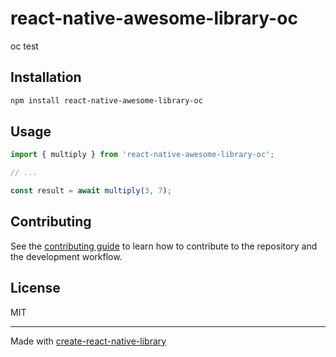 # react-native-awesome-library-oc

oc test

## Installation

```sh
npm install react-native-awesome-library-oc
```

## Usage

```js
import { multiply } from 'react-native-awesome-library-oc';

// ...

const result = await multiply(3, 7);
```

## Contributing

See the [contributing guide](CONTRIBUTING.md) to learn how to contribute to the repository and the development workflow.

## License

MIT

---

Made with [create-react-native-library](https://github.com/callstack/react-native-builder-bob)
